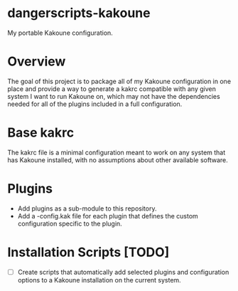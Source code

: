 # dangerscripts-kakoune
My portable Kakoune configuration.

# Overview

The goal of this project is to package all of my Kakoune configuration in one place
and provide a way to generate a kakrc compatible with any given system I want to
run Kakoune on, which may not have the dependencies needed for all of the plugins
included in a full configuration.

# Base kakrc

The kakrc file is a minimal configuration meant to work on any system that has Kakoune
installed, with no assumptions about other available software.

# Plugins

- Add plugins as a sub-module to this repository.
- Add a <plugin-name>-config.kak file for each plugin that defines the custom
  configuration specific to the plugin.

# Installation Scripts [TODO]

- [ ] Create scripts that automatically add selected plugins and configuration options
  to a Kakoune installation on the current system.
